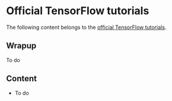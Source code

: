 # Official TensorFlow tutorials
The following content belongs to the [official TensorFlow tutorials](https://www.tensorflow.org/tutorials).

## Wrapup
To do

## Content

* To do
